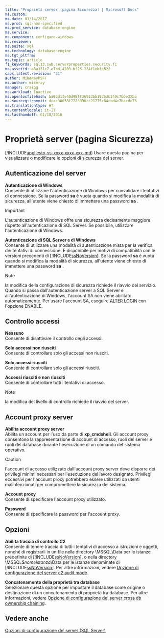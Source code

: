 ```yaml
---
title: "Proprietà server (pagina Sicurezza) | Microsoft Docs"
ms.custom: 
ms.date: 03/14/2017
ms.prod: sql-non-specified
ms.prod_service: database-engine
ms.service: 
ms.component: configure-windows
ms.reviewer: 
ms.suite: sql
ms.technology: database-engine
ms.tgt_pltfrm: 
ms.topic: article
f1_keywords: sql13.swb.serverproperties.security.f1
ms.assetid: b8a131c7-e7bd-4203-bf26-234f1ebfe622
caps.latest.revision: "31"
author: MikeRayMSFT
ms.author: mikeray
manager: craigg
ms.workload: Inactive
ms.openlocfilehash: ba93d13e40d98ff36933bb18353b249c7b0e32ba
ms.sourcegitcommit: dcac30038f2223990cc21775c84cbd4e7bacdc73
ms.translationtype: HT
ms.contentlocale: it-IT
ms.lasthandoff: 01/18/2018
---
```

# <a name="server-properties---security-page"></a>Proprietà server (pagina Sicurezza)
[!INCLUDE[appliesto-ss-xxxx-xxxx-xxx-md](../../includes/appliesto-ss-xxxx-xxxx-xxx-md.md)] Usare questa pagina per visualizzare o modificare le opzioni di sicurezza del server.  
  
## <a name="server-authentication"></a>Autenticazione del server  
 **Autenticazione di Windows**  
 Consente di utilizzare l'autenticazione di Windows per convalidare i tentativi di connessione. Se la password **sa** è vuota quando si modifica la modalità di sicurezza, all'utente viene chiesto di immettere una password **sa** .  
  
> [!IMPORTANT]  
>  L'autenticazione di Windows offre una sicurezza decisamente maggiore rispetto all'autenticazione di SQL Server. Se possibile, utilizzare l'autenticazione di Windows.  
  
 **Autenticazione di SQL Server e di Windows**  
 Consente di utilizzare una modalità di autenticazione mista per la verifica dei tentativi di connessione. È disponibile per motivi di compatibilità con le versioni precedenti di [!INCLUDE[ssNoVersion](../../includes/ssnoversion-md.md)]. Se la password **sa** è vuota quando si modifica la modalità di sicurezza, all'utente viene chiesto di immettere una password **sa** .  
  
> [!NOTE]  
>  la modifica della configurazione di sicurezza richiede il riavvio del servizio. Quando si passa dall'autenticazione server a SQL Server e all'autenticazione di Windows, l'account SA non viene abilitato automaticamente. Per usare l'account SA, eseguire [ALTER LOGIN](../../t-sql/statements/alter-login-transact-sql.md) con l'opzione ENABLE.  
  
## <a name="login-auditing"></a>Controllo accessi  
 **Nessuno**  
 Consente di disattivare il controllo degli accessi.  
  
 **Solo accessi non riusciti**  
 Consente di controllare solo gli accessi non riusciti.  
  
 **Solo accessi riusciti**  
 Consente di controllare solo gli accessi riusciti.  
  
 **Accessi riusciti e non riusciti**  
 Consente di controllare tutti i tentativi di accesso.  
  
> [!NOTE]  
>  la modifica del livello di controllo richiede il riavvio del server.  
  
## <a name="server-proxy-account"></a>Account proxy server  
 **Abilita account proxy server**  
 Abilita un account per l'uso da parte di **xp_cmdshell**. Gli account proxy consentono la rappresentazione di account di accesso, ruoli del server e ruoli del database durante l'esecuzione di un comando del sistema operativo.  
  
> [!CAUTION]  
>  l'account di accesso utilizzato dall'account proxy server deve disporre dei privilegi minimi necessari per l'esecuzione del lavoro designato. Privilegi eccessivi per l'account proxy potrebbero essere utilizzati da utenti malintenzionati per compromettere la sicurezza del sistema.  
  
 **Account proxy**  
 Consente di specificare l'account proxy utilizzato.  
  
 **Password**  
 Consente di specificare la password per l'account proxy.  
  
## <a name="options"></a>Opzioni  
 **Abilita traccia di controllo C2**  
 Consente di tenere traccia di tutti i tentativi di accesso a istruzioni e oggetti, nonché di registrarli in un file nella directory \MSSQL\Data per le istanze predefinite di [!INCLUDE[ssNoVersion](../../includes/ssnoversion-md.md)], o nella directory \MSSQL$*nomeistanza*\Data per le istanze denominate di [!INCLUDE[ssNoVersion](../../includes/ssnoversion-md.md)]. Per altre informazioni, vedere [Opzione di configurazione del server c2 audit mode](../../database-engine/configure-windows/c2-audit-mode-server-configuration-option.md).  
  
 **Concatenamento della proprietà tra database**  
 Selezionare questa opzione per impostare il database come origine o destinazione di un concatenamento di proprietà tra database. Per altre informazioni, vedere [Opzione di configurazione del server cross db ownership chaining](../../database-engine/configure-windows/cross-db-ownership-chaining-server-configuration-option.md).  
  
## <a name="see-also"></a>Vedere anche  
 [Opzioni di configurazione del server &#40;SQL Server&#41;](../../database-engine/configure-windows/server-configuration-options-sql-server.md)  
  
  
